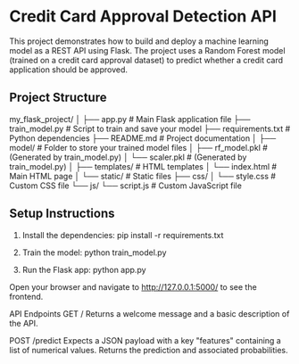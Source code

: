 # Credit Card Approval Detection API

This project demonstrates how to build and deploy a machine learning model as a REST API using Flask. The project uses a Random Forest model (trained on a credit card approval dataset) to predict whether a credit card application should be approved.

## Project Structure

my_flask_project/
│
├── app.py                     # Main Flask application file
├── train_model.py             # Script to train and save your model
├── requirements.txt           # Python dependencies
├── README.md                  # Project documentation
│
├── model/                     # Folder to store your trained model files
│   ├── rf_model.pkl           # (Generated by train_model.py)
│   └── scaler.pkl             # (Generated by train_model.py)
│
├── templates/                 # HTML templates
│   └── index.html             # Main HTML page
│
└── static/                    # Static files
    ├── css/
    │   └── style.css          # Custom CSS file
    └── js/
        └── script.js          # Custom JavaScript file


## Setup Instructions

1. Install the dependencies:
   pip install -r requirements.txt

2. Train the model:
  python train_model.py

3. Run the Flask app:
  python app.py

Open your browser and navigate to http://127.0.0.1:5000/ to see the frontend.


API Endpoints
GET /
Returns a welcome message and a basic description of the API.

POST /predict
Expects a JSON payload with a key "features" containing a list of numerical values. Returns the prediction and associated probabilities.